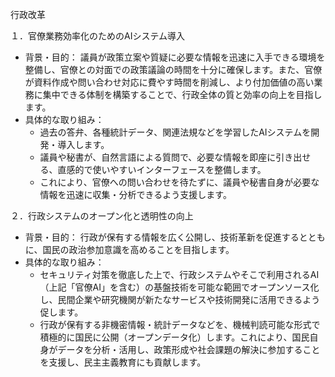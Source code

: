 行政改革

１．官僚業務効率化のためのAIシステム導入

*   背景・目的： 議員が政策立案や質疑に必要な情報を迅速に入手できる環境を整備し、官僚との対面での政策議論の時間を十分に確保します。また、官僚が資料作成や問い合わせ対応に費やす時間を削減し、より付加価値の高い業務に集中できる体制を構築することで、行政全体の質と効率の向上を目指します。
*   具体的な取り組み：
    *   過去の答弁、各種統計データ、関連法規などを学習したAIシステムを開発・導入します。
    *   議員や秘書が、自然言語による質問で、必要な情報を即座に引き出せる、直感的で使いやすいインターフェースを整備します。
    *   これにより、官僚への問い合わせを待たずに、議員や秘書自身が必要な情報を迅速に収集・分析できるよう支援します。

２．行政システムのオープン化と透明性の向上

*   背景・目的： 行政が保有する情報を広く公開し、技術革新を促進するとともに、国民の政治参加意識を高めることを目指します。
*   具体的な取り組み：
    *   セキュリティ対策を徹底した上で、行政システムやそこで利用されるAI（上記「官僚AI」を含む）の基盤技術を可能な範囲でオープンソース化し、民間企業や研究機関が新たなサービスや技術開発に活用できるよう促します。
    *   行政が保有する非機密情報・統計データなどを、機械判読可能な形式で積極的に国民に公開（オープンデータ化）します。これにより、国民自身がデータを分析・活用し、政策形成や社会課題の解決に参加することを支援し、民主主義教育にも貢献します。